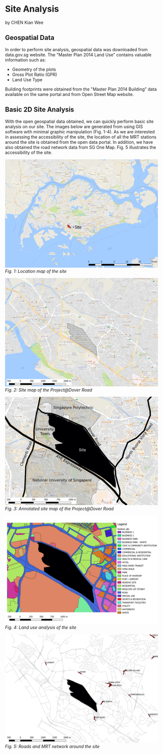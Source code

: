 # Site Analysis

by CHEN Kian Wee

## Geospatial Data

In order to perform site analysis, geospatial data was downloaded from data.gov.sg website. The "Master Plan 2014 Land Use" contains valuable information such as:

* Geometry of the plots
* Gross Plot Ratio \(GPR\)
* Land Use Type

Building footprints were obtained from the "Master Plan 2014 Building" data available on the same portal and from Open Street Map website. 

## Basic 2D Site Analysis

With the open geospatial data obtained, we can quickly perform basic site analysis on our site. The images below are generated from using GIS software with minimal graphic manipulation \(Fig. 1-4\). As we are interested in assessing the accessibility of the site, the location of all the MRT stations around the site is obtained from the open data portal. In addition, we have also obtained the road network data from SG One Map. Fig. 5 illustrates the accessibility of the site.

![Fig. 1: Location map of the site](imgs/overall_context.png)
*Fig. 1: Location map of the site*

![Fig. 2: Site map of the Project@Dover Road](imgs/site.png)
*Fig. 2: Site map of the Project@Dover Road*

![Fig. 3: Site map of the Project@Dover Road](imgs/site_annotated.png)
*Fig. 3: Annotated site map of the Project@Dover Road*

![Fig. 4: Land use analysis of the site](imgs/landuse_zoom.png)
*Fig. 4: Land use analysis of the site*

![Fig. 5: Roads and MRT network around the site](imgs/mrt.png)
*Fig. 5: Roads and MRT network around the site*



